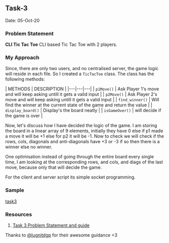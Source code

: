 ## Task-3
Date: 05-Oct-20

### Problem Statement

**CLI Tic Tac Toe**
CLI based Tic Tac Toe with 2 players. 

### My Approach

Since, there are only two users, and no centralised server, the game logic will reside in each file. So I created a `TicTacToe` class. The class has the following methods:

| METHODS | DESCRIPTION |
|---|---|---|
|  `p1Move()` | Ask Player 1's move and will keep asking untill it gets a valid input |
|  `p2Move()` | Ask Player 2's move and will keep asking untill it gets a valid input |
| `find_winner()` | Will find the winner at the current state of the game and return the value |
| `display_board()` | Display's the board neatly | 
| `isGameOver()` | will decide if the game is over | 

Now, let's discuss how I have decided the logic of the game. I am storing the board in a linear array of 9 elements, initially they have 0 else if p1 made a move it will be +1 else for p2 it will be -1. Now to check we will check if the rows, cols, diagonals and anti-diagonals have +3 or -3 if so then there is a winner else no winner. 

One optimisation instead of going through the entire board every single time, I am looking at the corresponding rows, and cols, and diags of the last move, because only that will decide the game.

For the client and server script its simple socket programming. 


### Sample

[task3](./assets/task3.gif)


### Resources

1. [Task 3 Problem Statement and guide](https://drive.google.com/file/d/1e21ZnkQWjPuKd1RP34fFvJ8d7bWEihC8/view)

Thanks to [@lugnitdgp](https://github.com/lugnitdgp) for their awesome guidance <3 